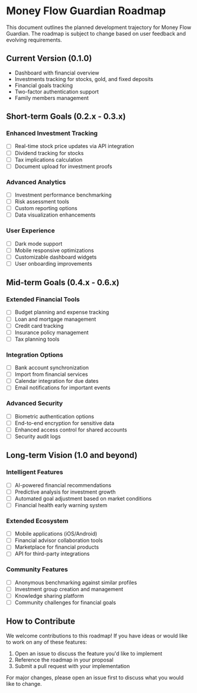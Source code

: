 
# Money Flow Guardian Roadmap

This document outlines the planned development trajectory for Money Flow Guardian. The roadmap is subject to change based on user feedback and evolving requirements.

## Current Version (0.1.0)

- Dashboard with financial overview
- Investments tracking for stocks, gold, and fixed deposits
- Financial goals tracking
- Two-factor authentication support
- Family members management

## Short-term Goals (0.2.x - 0.3.x)

### Enhanced Investment Tracking
- [ ] Real-time stock price updates via API integration
- [ ] Dividend tracking for stocks
- [ ] Tax implications calculation
- [ ] Document upload for investment proofs

### Advanced Analytics
- [ ] Investment performance benchmarking
- [ ] Risk assessment tools
- [ ] Custom reporting options
- [ ] Data visualization enhancements

### User Experience
- [ ] Dark mode support
- [ ] Mobile responsive optimizations
- [ ] Customizable dashboard widgets
- [ ] User onboarding improvements

## Mid-term Goals (0.4.x - 0.6.x)

### Extended Financial Tools
- [ ] Budget planning and expense tracking
- [ ] Loan and mortgage management
- [ ] Credit card tracking
- [ ] Insurance policy management
- [ ] Tax planning tools

### Integration Options
- [ ] Bank account synchronization
- [ ] Import from financial services
- [ ] Calendar integration for due dates
- [ ] Email notifications for important events

### Advanced Security
- [ ] Biometric authentication options
- [ ] End-to-end encryption for sensitive data
- [ ] Enhanced access control for shared accounts
- [ ] Security audit logs

## Long-term Vision (1.0 and beyond)

### Intelligent Features
- [ ] AI-powered financial recommendations
- [ ] Predictive analysis for investment growth
- [ ] Automated goal adjustment based on market conditions
- [ ] Financial health early warning system

### Extended Ecosystem
- [ ] Mobile applications (iOS/Android)
- [ ] Financial advisor collaboration tools
- [ ] Marketplace for financial products
- [ ] API for third-party integrations

### Community Features
- [ ] Anonymous benchmarking against similar profiles
- [ ] Investment group creation and management
- [ ] Knowledge sharing platform
- [ ] Community challenges for financial goals

## How to Contribute

We welcome contributions to this roadmap! If you have ideas or would like to work on any of these features:

1. Open an issue to discuss the feature you'd like to implement
2. Reference the roadmap in your proposal
3. Submit a pull request with your implementation

For major changes, please open an issue first to discuss what you would like to change.

